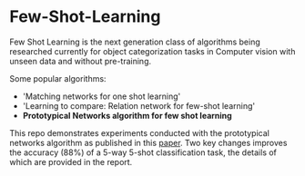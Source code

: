 # Few-Shot-Learning
Few Shot Learning is the next generation class of algorithms being researched currently for object categorization tasks in Computer vision with unseen data and without pre-training.

Some popular algorithms:

* 'Matching networks for one shot learning'
* 'Learning to compare: Relation network for few-shot learning'
* **Prototypical Networks algorithm for few shot learning**

This repo demonstrates experiments conducted with the prototypical networks algorithm as published in this [paper](https://arxiv.org/abs/1703.05175). Two key changes improves the accuracy (88%) of a 5-way 5-shot classification task, the details of which are provided in the report.
